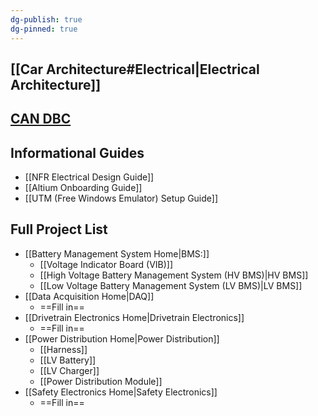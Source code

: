 ```yaml
---
dg-publish: true
dg-pinned: true
---
```

## [[Car Architecture#Electrical|Electrical Architecture]]
## [CAN DBC](https://nfr-learn.ue.r.appspot.com/can)
## Informational Guides
- [[NFR Electrical Design Guide]]
- [[Altium Onboarding Guide]]
- [[UTM (Free Windows Emulator) Setup Guide]]
## Full Project List
- [[Battery Management System Home|BMS:]]
	- [[Voltage Indicator Board (VIB)]]
	- [[High Voltage Battery Management System (HV BMS)|HV BMS]]
	- [[Low Voltage Battery Management System (LV BMS)|LV BMS]]
- [[Data Acquisition Home|DAQ]]
	- ==Fill in==
- [[Drivetrain Electronics Home|Drivetrain Electronics]]
	- ==Fill in==
- [[Power Distribution Home|Power Distribution]]
	- [[Harness]]
	- [[LV Battery]]
	- [[LV Charger]]
	- [[Power Distribution Module]]
- [[Safety Electronics Home|Safety Electronics]]
	- ==Fill in==
